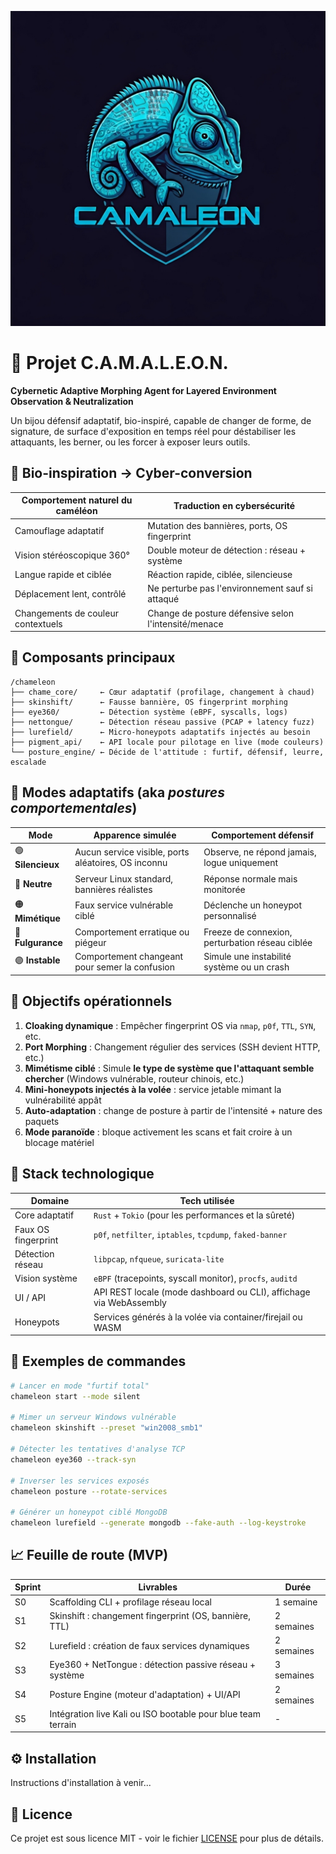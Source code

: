 ![image](camaleon.png)


# 🦎 Projet C.A.M.A.L.E.O.N.

**Cybernetic Adaptive Morphing Agent for Layered Environment Observation & Neutralization**

Un bijou défensif adaptatif, bio-inspiré, capable de changer de forme, de signature, de surface d'exposition en temps réel pour déstabiliser les attaquants, les berner, ou les forcer à exposer leurs outils.

## 🧬 Bio-inspiration → Cyber-conversion

| Comportement naturel du caméléon | Traduction en cybersécurité |
|----------------------------------|----------------------------|
| Camouflage adaptatif | Mutation des bannières, ports, OS fingerprint |
| Vision stéréoscopique 360° | Double moteur de détection : réseau + système |
| Langue rapide et ciblée | Réaction rapide, ciblée, silencieuse |
| Déplacement lent, contrôlé | Ne perturbe pas l'environnement sauf si attaqué |
| Changements de couleur contextuels | Change de posture défensive selon l'intensité/menace |

## 🔧 Composants principaux

```
/chameleon
├── chame_core/     ← Cœur adaptatif (profilage, changement à chaud)
├── skinshift/      ← Fausse bannière, OS fingerprint morphing
├── eye360/         ← Détection système (eBPF, syscalls, logs)
├── nettongue/      ← Détection réseau passive (PCAP + latency fuzz)
├── lurefield/      ← Micro-honeypots adaptatifs injectés au besoin
├── pigment_api/    ← API locale pour pilotage en live (mode couleurs)
└── posture_engine/ ← Décide de l'attitude : furtif, défensif, leurre, escalade
```

## 🧠 Modes adaptatifs (aka *postures comportementales*)

| Mode | Apparence simulée | Comportement défensif |
|------|-------------------|----------------------|
| 🟢 **Silencieux** | Aucun service visible, ports aléatoires, OS inconnu | Observe, ne répond jamais, logue uniquement |
| 🔵 **Neutre** | Serveur Linux standard, bannières réalistes | Réponse normale mais monitorée |
| 🟠 **Mimétique** | Faux service vulnérable ciblé | Déclenche un honeypot personnalisé |
| 🔴 **Fulgurance** | Comportement erratique ou piégeur | Freeze de connexion, perturbation réseau ciblée |
| 🟣 **Instable** | Comportement changeant pour semer la confusion | Simule une instabilité système ou un crash |

## 🎯 Objectifs opérationnels

1. **Cloaking dynamique** : Empêcher fingerprint OS via `nmap`, `p0f`, `TTL`, `SYN`, etc.
2. **Port Morphing** : Changement régulier des services (SSH devient HTTP, etc.)
3. **Mimétisme ciblé** : Simule **le type de système que l'attaquant semble chercher** (Windows vulnérable, routeur chinois, etc.)
4. **Mini-honeypots injectés à la volée** : service jetable mimant la vulnérabilité appât
5. **Auto-adaptation** : change de posture à partir de l'intensité + nature des paquets
6. **Mode paranoïde** : bloque activement les scans et fait croire à un blocage matériel

## 🧠 Stack technologique

| Domaine | Tech utilisée |
|---------|--------------|
| Core adaptatif | `Rust` + `Tokio` (pour les performances et la sûreté) |
| Faux OS fingerprint | `p0f`, `netfilter`, `iptables`, `tcpdump`, `faked-banner` |
| Détection réseau | `libpcap`, `nfqueue`, `suricata-lite` |
| Vision système | `eBPF` (tracepoints, syscall monitor), `procfs`, `auditd` |
| UI / API | API REST locale (mode dashboard ou CLI), affichage via WebAssembly |
| Honeypots | Services générés à la volée via container/firejail ou WASM |

## 🧪 Exemples de commandes

```bash
# Lancer en mode "furtif total"
chameleon start --mode silent

# Mimer un serveur Windows vulnérable
chameleon skinshift --preset "win2008_smb1"

# Détecter les tentatives d'analyse TCP
chameleon eye360 --track-syn

# Inverser les services exposés
chameleon posture --rotate-services

# Générer un honeypot ciblé MongoDB
chameleon lurefield --generate mongodb --fake-auth --log-keystroke
```

## 📈 Feuille de route (MVP)

| Sprint | Livrables | Durée |
|--------|-----------|-------|
| S0 | Scaffolding CLI + profilage réseau local | 1 semaine |
| S1 | Skinshift : changement fingerprint (OS, bannière, TTL) | 2 semaines |
| S2 | Lurefield : création de faux services dynamiques | 2 semaines |
| S3 | Eye360 + NetTongue : détection passive réseau + système | 3 semaines |
| S4 | Posture Engine (moteur d'adaptation) + UI/API | 2 semaines |
| S5 | Intégration live Kali ou ISO bootable pour blue team terrain | - |

## ⚙️ Installation

Instructions d'installation à venir...

## 📜 Licence

Ce projet est sous licence MIT - voir le fichier [LICENSE](LICENSE) pour plus de détails.
